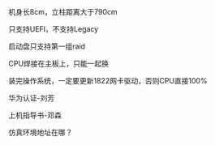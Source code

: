 机身长8cm，立柱距离大于790cm

只支持UEFI，不支持Legacy

启动盘只支持第一组raid

CPU焊接在主板上，只能一起换

装完操作系统，一定要更新1822网卡驱动，否则CPU直接100%



华为认证-刘芳

上机指导书-邓森

仿真环境地址在哪？



